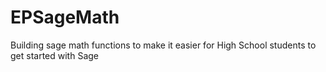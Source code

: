 # EPSageMath
Building sage math functions to make it easier for High School students to get started with Sage
